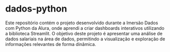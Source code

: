# dados-python
Este repositório contém o projeto desenvolvido durante a Imersão Dados com Python da Alura, onde aprendi a criar dashboards interativos utilizando a biblioteca Streamlit. O objetivo deste projeto é apresentar uma análise de dados salariais na área de dados, permitindo a visualização e exploração de informações relevantes de forma dinâmica.
